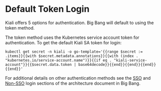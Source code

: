 # Default Token Login

Kiali offers 5 options for authentication. Big Bang will default to using the token method.

The token method uses the Kubernetes service account token for authentication. To get the default Kiali SA token for login:

  ```shell
  kubectl get secret -n kiali -o go-template='{{range $secret := .items}}{{with $secret.metadata.annotations}}{{with (index . "kubernetes.io/service-account.name")}}{{if eq . "kiali-service-account"}}{{$secret.data.token | base64decode}}{{end}}{{end}}{{end}}{{end}}'
  ```

For additional details on other authentication methods see the [SSO](https://repo1.dso.mil/platform-one/big-bang/bigbang/-/blob/master/charter/packages/kiali/Architecture.md#single-sign-on-sso) and [Non-SSO](https://repo1.dso.mil/platform-one/big-bang/bigbang/-/blob/master/charter/packages/kiali/Architecture.md#non-sso-login) login sections of the architecture document in Big Bang.
